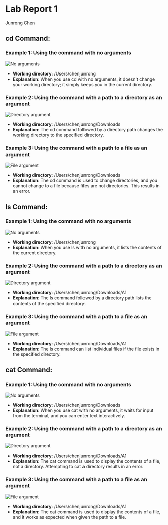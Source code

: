 # Lab Report 1
Junrong Chen

## cd Command:

### Example 1: Using the command with no arguments
![No arguments](https://github.com/JunrongChen2004/CSE15L/assets/122309066/6427e105-318f-4876-b13c-d38449ebf6fb)
- **Working directory**: /Users/chenjunrong
- **Explanation**: When you use cd with no arguments, it doesn't change your working directory; it simply keeps you in the current directory.

### Example 2: Using the command with a path to a directory as an argument
![Directory argument](https://github.com/JunrongChen2004/CSE15L/assets/122309066/0b922a07-cf1a-4f49-90ff-6fc6a11700a5)
- **Working directory**: /Users/chenjunrong/Downloads
- **Explanation**: The cd command followed by a directory path changes the working directory to the specified directory.

### Example 3: Using the command with a path to a file as an argument
![File argument](https://github.com/JunrongChen2004/CSE15L/assets/122309066/7afb549d-07a7-40a7-b083-df503b406da7)
- **Working directory**: /Users/chenjunrong/Downloads
- **Explanation**: The cd command is used to change directories, and you cannot change to a file because files are not directories. This results in an error.

## ls Command:

### Example 1: Using the command with no arguments
![No arguments](https://github.com/JunrongChen2004/CSE15L/assets/122309066/859b9399-0152-40d5-a4df-06fc0c2185cd)
- **Working directory**: /Users/chenjunrong
- **Explanation**: When you use ls with no arguments, it lists the contents of the current directory.

### Example 2: Using the command with a path to a directory as an argument
![Directory argument](https://github.com/JunrongChen2004/CSE15L/assets/122309066/2064f2ab-a26e-4aa2-bc4c-3245e9a6e96a)
- **Working directory**: /Users/chenjunrong/Downloads/A1
- **Explanation**: The ls command followed by a directory path lists the contents of the specified directory.

### Example 3: Using the command with a path to a file as an argument
![File argument](https://github.com/JunrongChen2004/CSE15L/assets/122309066/6d1c8888-21de-4e4f-99da-4b84a0f52657)
- **Working directory**: /Users/chenjunrong/Downloads/A1
- **Explanation**: The ls command can list individual files if the file exists in the specified directory.


## cat Command:

### Example 1: Using the command with no arguments
![No arguments](https://github.com/JunrongChen2004/CSE15L/assets/122309066/c5a9e1cc-3e53-49e8-9a38-fd4a73de399b)
- **Working directory**: /Users/chenjunrong/Downloads
- **Explanation**: When you use cat with no arguments, it waits for input from the terminal, and you can enter text interactively.

### Example 2: Using the command with a path to a directory as an argument
![Directory argument](https://github.com/JunrongChen2004/CSE15L/assets/122309066/81b3f234-7c6e-4812-8e7d-033bf1e7bccd)
- **Working directory**: /Users/chenjunrong/Downloads/A1
- **Explanation**: The cat command is used to display the contents of a file, not a directory. Attempting to cat a directory results in an error.

### Example 3: Using the command with a path to a file as an argument
![File argument](https://github.com/JunrongChen2004/CSE15L/assets/122309066/abdf4060-d72f-428c-8b77-9f684c28099b)
- **Working directory**: /Users/chenjunrong/Downloads/A1
- **Explanation**: The cat command is used to display the contents of a file, and it works as expected when given the path to a file.
